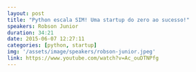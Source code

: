 ```yaml
---
layout: post
title: "Python escala SIM! Uma startup do zero ao sucesso!"
speakers: Robson Junior
duration: 34:21
date: 2015-06-07 12:27:11
categories: [python, startup]
img: '/assets/image/speakers/robson-junior.jpeg'
link: https://www.youtube.com/watch?v=Ac_ouDTNPfg
---
```

